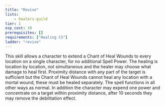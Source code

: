 ```yaml
---
title: "Revive"
lists:
    - healers-guild
tier: 1
osp_cost: 10
prerequisites: []
requirements: ["Healing CS"]
ladder: "revive"
---
```

This skill allows a character to extend a Chant of Heal Wounds to every location on a single character, for no additional Spell Power. The healing is location by location, not simultaneous and the healer may choose what damage to heal first. Proximity distance with any part of the target is sufficient but the Chant of Heal Wounds cannot heal any location with a mortal wound, these must be healed separately. The spell functions in all other ways as normal. In addition the character may expend one power and concentrate on a target within proximity distance, after 10 seconds they may remove the debilitation effect.